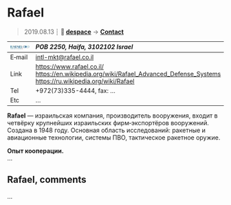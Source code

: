 # Rafael
> 2019.08.13 ┊ **🚀 [despace](index.md)** → **[Contact](contact.md)**

|[![](f/contact/r/rafael_logo1_thumb.jpg)](f/contact/r/rafael_logo1.png)|*POB 2250, Haifa, 3102102 Israel*|
|:--|:--|
|E‑mail| <intl-mkt@rafael.co.il> |
|Link| <https://www.rafael.co.il/><br> <https://en.wikipedia.org/wiki/Rafael_Advanced_Defense_Systems><br> <https://ru.wikipedia.org/wiki/Rafael> |
|Tel| +972(73)335-4444, fax: … |
|Etc| … |

**Rafael** — израильская компания, производитель вооружения, входит в четвёрку крупнейших израильских фирм‑экспортёров вооружений. Создана в 1948 году. Основная область исследований: ракетные и авиационные технологии, системы ПВО, тактическое ракетное оружие.

**Опыт кооперации.**  
…


<p style="page-break-after:always"> </p>

## Rafael, comments

…


